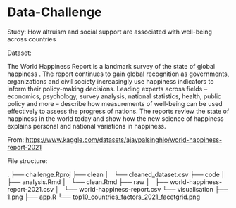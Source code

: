 # Data-Challenge

Study: How altruism and social support are associated with well-being across countries

Dataset:

The World Happiness Report is a landmark survey of the state of global happiness . The report continues to gain global recognition as governments, organizations and civil society increasingly use happiness indicators to inform their policy-making decisions. Leading experts across fields – economics, psychology, survey analysis, national statistics, health, public policy and more – describe how measurements of well-being can be used effectively to assess the progress of nations. The reports review the state of happiness in the world today and show how the new science of happiness explains personal and national variations in happiness.

From: https://www.kaggle.com/datasets/ajaypalsinghlo/world-happiness-report-2021

File structure:

.
├── challenge.Rproj
├── clean
│   └── cleaned_dataset.csv
├── code
│   ├── analysis.Rmd
│   └── clean.Rmd
├── raw
│   ├── world-happiness-report-2021.csv
│   └── world-happiness-report.csv
└── visualisation
    ├── 1.png
    ├── app.R
    └── top10_countries_factors_2021_facetgrid.png

 
